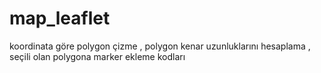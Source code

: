 # map_leaflet

koordinata göre polygon çizme , polygon kenar uzunluklarını hesaplama , seçili olan polygona marker ekleme kodları

